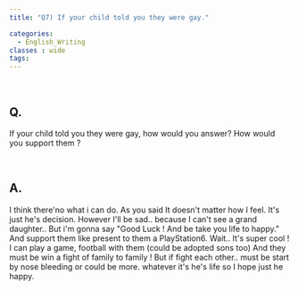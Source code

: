 ```yaml
---
title: "Q7) If your child told you they were gay."

categories:
  - English_Writing
classes : wide
tags:
---
```

<br>

<h2>
Q. 
</h2>

If your child told you they were gay, how would you answer? How would you support them ?

<br>

<h2>
A. 
</h2>

I think there'no what i can do. As you said It doesn't matter how I feel. It's just he's decision. However I'll be sad.. because I can't see a grand daughter.. But i'm gonna say "Good Luck ! And be take you life to happy." And support them like present to them a PlayStation6. Wait.. It's super cool ! I can play a game, football with them (could be adopted sons too) And they must be win a fight of family to family ! But if fight each other.. must be start by nose bleeding or could be more. whatever it's he's life so I hope just he happy.



